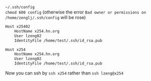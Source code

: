 `~/.ssh/config`  
`chmod 600 config` (otherwise the error `Bad owner or permissions on /home/zenglj/.ssh/config` will be rose)

```bash
Host x25402
    HostName x254.hn.org
    User lzeng02
    IdentityFile /home/test/.ssh/id_rsa.pub

Host x254
    HostName x254.hn.org
    User lzeng02
    IdentityFile /home/test/.ssh/id_rsa.pub
```

Now you can ssh by `ssh x254` rather than `ssh lzeng@x254`
